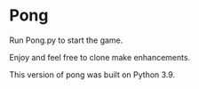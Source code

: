# Pong

Run Pong.py to start the game.

Enjoy and feel free to clone make enhancements.

This version of pong was built on Python 3.9.
